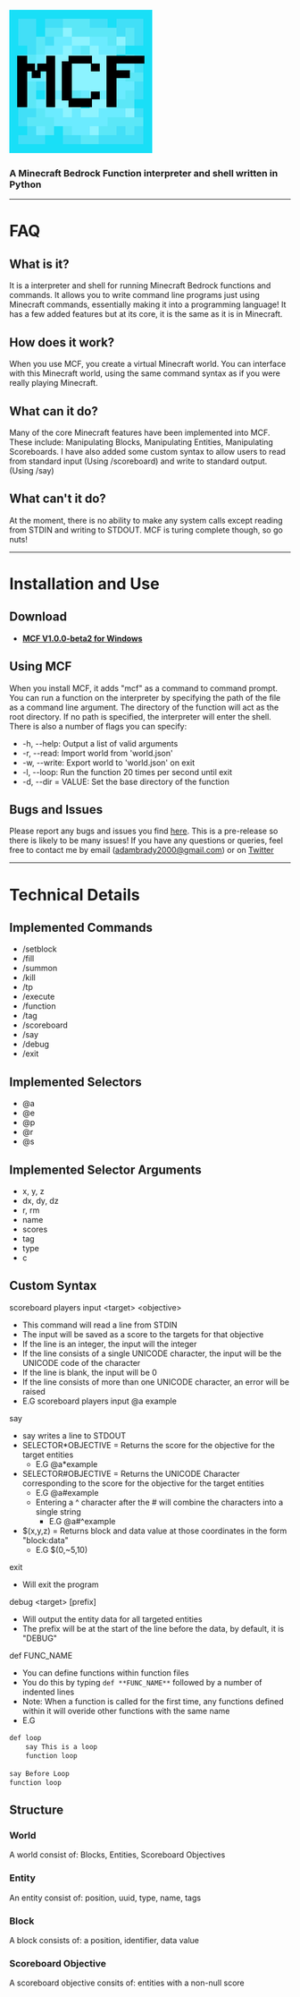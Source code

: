 ![Logo](icon.png "Logo")
### A Minecraft Bedrock Function interpreter and shell written in Python
***
# FAQ
## What is it?
It is a interpreter and shell for running Minecraft Bedrock functions and commands. It allows you to write command line programs just using Minecraft commands, essentially making it into a programming language! It has a few added features but at its core, it is the same as it is in Minecraft.

## How does it work?
When you use MCF, you create a virtual Minecraft world. You can interface with this Minecraft world, using the same command syntax as if you were really playing Minecraft.

## What can it do?
Many of the core Minecraft features have been implemented into MCF. These include: Manipulating Blocks, Manipulating Entities, Manipulating Scoreboards. I have also added some custom syntax to allow users to read from standard input (Using /scoreboard) and write to standard output. (Using /say)

## What can't it do?
At the moment, there is no ability to make any system calls except reading from STDIN and writing to STDOUT. MCF is turing complete though, so go nuts!
***
# Installation and Use
## Download 
- **[MCF V1.0.0-beta2 for Windows](https://github.com/byAdam/MCF/releases/tag/V1.0.0-beta2)**

## Using MCF
When you install MCF, it adds "mcf" as a command to command prompt. 
You can run a function on the interpreter by specifying the path of the file as a command line argument. The directory of the function will act as the root directory. If no path is specified, the interpreter will enter the shell.
There is also a number of flags you can specify:
- -h, --help: Output a list of valid arguments
- -r, --read: Import world from 'world.json'
- -w, --write: Export world to 'world.json' on exit
- -l, --loop: Run the function 20 times per second until exit
- -d, --dir = VALUE: Set the base directory of the function

## Bugs and Issues
Please report any bugs and issues you find [here](https://github.com/byAdam/MCF/issues). This is a pre-release so there is likely to be many issues! If you have any questions or queries, feel free to contact me by email (adambrady2000@gmail.com) or on [Twitter](https://twitter.com/byAdam_Net)
***
# Technical Details

## Implemented Commands
- /setblock
- /fill
- /summon 
- /kill
- /tp
- /execute
- /function
- /tag
- /scoreboard
- /say
- /debug
- /exit

## Implemented Selectors
- @a
- @e
- @p
- @r
- @s

## Implemented Selector Arguments
 - x, y, z
 - dx, dy, dz
 - r, rm
 - name
 - scores
 - tag
 - type
 - c

## Custom Syntax
scoreboard players input \<target> \<objective>
- This command will read a line from STDIN
- The input will be saved as a score to the targets for that objective
- If the line is an integer, the input will the integer
- If the line consists of a single UNICODE character, the input will be the UNICODE code of the character
- If the line is blank, the input will be 0
- If the line consists of more than one UNICODE character, an error will be raised
- E.G scoreboard players input @a example

say
- say writes a line to STDOUT
- SELECTOR\*OBJECTIVE = Returns the score for the objective for the target entities
  - E.G @a\*example
- SELECTOR#OBJECTIVE = Returns the UNICODE Character corresponding to the score for the objective for the target entities
  - E.G @a#example
  - Entering a ^ character after the # will combine the characters into a single string
    - E.G @a#^example
- $(x,y,z) = Returns block and data value at those coordinates in the form "block:data"
  - E.G $(0,~5,10)

exit
- Will exit the program

debug \<target> \[prefix]
- Will output the entity data for all targeted entities
- The prefix will be at the start of the line before the data, by default, it is "DEBUG"

def FUNC_NAME
- You can define functions within function files
- You do this by typing `def **FUNC_NAME**` followed by a number of indented lines
- Note: When a function is called for the first time, any functions defined within it will overide other functions with the same name
- E.G
```
def loop
    say This is a loop
    function loop

say Before Loop
function loop
```

## Structure
### World
A world consist of: Blocks, Entities, Scoreboard Objectives
### Entity
An entity consist of: position, uuid, type, name, tags
### Block
A block consists of: a position, identifier, data value
### Scoreboard Objective
A scoreboard objective consits of: entities with a non-null score

